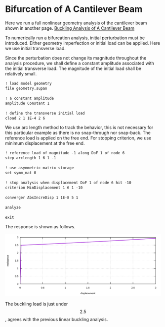 # Bifurcation of A Cantilever Beam

Here we run a full nonlinear geometry analysis of the cantilever beam shown in another
page. [Buckling Analysis of A Cantilever Beam](../Buckling/buckling-analysis-of-a-cantilever-beam.md)

To numerically run a bifurcation analysis, initial perturbation must be introduced. Either geometry imperfection or
initial load can be applied. Here we use initial transverse load.

Since the perturbation does not change its magnitude throughout the analysis procedure, we shall define a constant
amplitude associated with the initial transverse load. The magnitude of the initial load shall be relatively small.

```
! load model geometry
file geometry.supan

! a constant amplitude
amplitude Constant 1

! define the transverse initial load
cload 2 1 1E-4 2 6
```

We use arc length method to track the behavior, this is not necessary for this particular example as there is no
snap-through nor snap-back. The reference load is applied on the free end. For stopping criterion, we use minimum
displacement at the free end.

```
! reference load of magnitude -1 along DoF 1 of node 6
step arclength 1 6 1 -1

! use asymmetric matrix storage
set symm_mat 0

! stop analysis when displacement DoF 1 of node 6 hit -10
criterion MinDisplacement 1 6 1 -10

converger AbsIncreDisp 1 1E-8 5 1

analyze

exit
```

The response is shown as follows.

![response](bifurcation-of-a-cantilever-beam.svg)

The buckling load is just under $$2.5$$, agrees with the previous linear buckling analysis.
